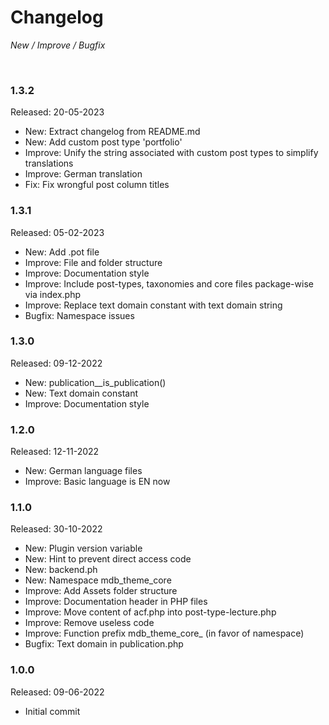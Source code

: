 # Changelog

*New / Improve / Bugfix*

<br>

### 1.3.2
Released: 20-05-2023

* New: Extract changelog from README.md
* New: Add custom post type 'portfolio'
* Improve: Unify the string associated with custom post types to simplify translations
* Improve: German translation
* Fix: Fix wrongful post column titles


### 1.3.1
Released: 05-02-2023

* New: Add .pot file
* Improve: File and folder structure
* Improve: Documentation style
* Improve: Include post-types, taxonomies and core files package-wise via index.php
* Improve: Replace text domain constant with text domain string
* Bugfix: Namespace issues


### 1.3.0
Released: 09-12-2022

* New: publication__is_publication()
* New: Text domain constant
* Improve: Documentation style


### 1.2.0
Released: 12-11-2022

* New: German language files
* Improve: Basic language is EN now


### 1.1.0
Released: 30-10-2022

* New: Plugin version variable
* New: Hint to prevent direct access code
* New: backend.ph
* New: Namespace mdb_theme_core
* Improve: Add Assets folder structure
* Improve: Documentation header in PHP files
* Improve: Move content of acf.php into post-type-lecture.php
* Improve: Remove useless code
* Improve: Function prefix mdb_theme_core_ (in favor of namespace)
* Bugfix: Text domain in publication.php


### 1.0.0
Released: 09-06-2022

* Initial commit
